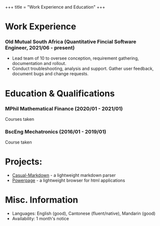 +++
title = "Work Experience and Education"
+++

# Work Experience

### Old Mutual South Africa (Quantitative Fincial Software Engineer, 2021/06 - present) 
* Lead team of 10 to oversee conception, requirement gathering, documentation and rollout.
* Conduct troubleshooting, analysis and support. Gather user feedback, document bugs and change requests.

# Education & Qualifications

### MPhil Mathematical Finance (2020/01 - 2021/01)
Courses taken 

### BscEng Mechatronics (2016/01 - 2019/01)
Course taken

# Projects: 
* [Casual-Markdown](https://github.com/casualwriter/powerpage) - a lightweight markdown parser
* [Powerpage](https://github.com/casualwriter/powerpage) - a lightweight browser for html applications


# Misc. Information
* Languages: English (good), Cantonese (fluent/native), Mandarin (good)
* Availability: 1 month's notice